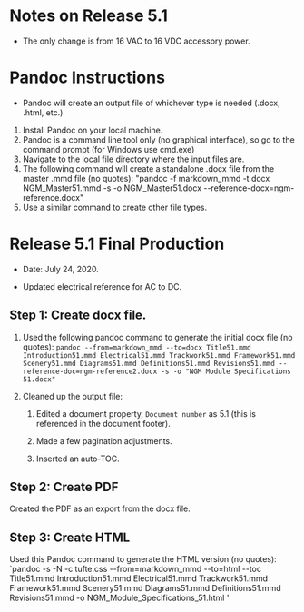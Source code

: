 # Notes on Release 5.1
* The only change is from 16 VAC to 16 VDC accessory power.

# Pandoc Instructions
* Pandoc will create an output file of whichever type is needed (.docx, .html, etc.)
1. Install Pandoc on your local machine.
2. Pandoc is a command line tool only (no graphical interface), so go to the command prompt (for Windows use cmd.exe)
3. Navigate to the local file directory where the input files are.
4. The following command will create a standalone .docx file from the master .mmd file (no quotes): "pandoc -f markdown_mmd -t docx NGM_Master51.mmd -s -o NGM_Master51.docx --reference-docx=ngm-reference.docx"
5. Use a similar command to create other file types.

# Release 5.1 Final Production
* Date: July 24, 2020.

* Updated electrical reference for AC to DC.

## Step 1: Create docx file.
1. Used the following pandoc command to generate the initial docx file (no quotes): `pandoc --from=markdown_mmd --to=docx Title51.mmd Introduction51.mmd Electrical51.mmd Trackwork51.mmd Framework51.mmd Scenery51.mmd Diagrams51.mmd Definitions51.mmd Revisions51.mmd --reference-doc=ngm-reference2.docx -s -o "NGM Module Specifications 51.docx" `

2. Cleaned up the output file:

    1. Edited a document property, `Document number` as 5.1 (this is referenced in the document footer).
    
    2. Made a few pagination adjustments.
    
    3. Inserted an auto-TOC.

## Step 2: Create PDF
Created the PDF as an export from the docx file.

## Step 3: Create HTML
Used this Pandoc command to generate the HTML version (no quotes): `pandoc -s -N -c tufte.css --from=markdown_mmd --to=html --toc Title51.mmd Introduction51.mmd Electrical51.mmd Trackwork51.mmd Framework51.mmd Scenery51.mmd Diagrams51.mmd Definitions51.mmd Revisions51.mmd -o NGM_Module_Specifications_51.html '

